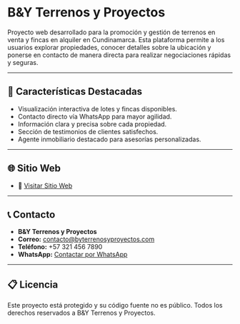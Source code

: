 # B&Y Terrenos y Proyectos

Proyecto web desarrollado para la promoción y gestión de terrenos en venta y fincas en alquiler en Cundinamarca. Esta plataforma permite a los usuarios explorar propiedades, conocer detalles sobre la ubicación y ponerse en contacto de manera directa para realizar negociaciones rápidas y seguras.

---

## 🌟 **Características Destacadas**
- Visualización interactiva de lotes y fincas disponibles.
- Contacto directo vía WhatsApp para mayor agilidad.
- Información clara y precisa sobre cada propiedad.
- Sección de testimonios de clientes satisfechos.
- Agente inmobiliario destacado para asesorías personalizadas.

---

## 🌐 **Sitio Web**
- 🔗 [Visitar Sitio Web](https://by-terrenos.vercel.app)  

---

## 📞 **Contacto**
- **B&Y Terrenos y Proyectos**
- **Correo:** contacto@byterrenosyproyectos.com
- **Teléfono:** +57 321 456 7890
- **WhatsApp:** [Contactar por WhatsApp](https://wa.me/573214567890)

---

## 📋 **Licencia**
Este proyecto está protegido y su código fuente no es público. Todos los derechos reservados a B&Y Terrenos y Proyectos.
